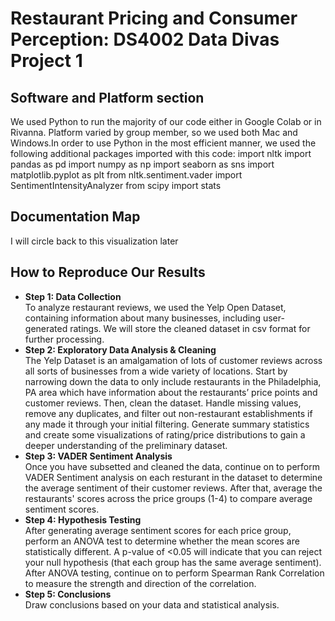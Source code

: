 # Restaurant Pricing and Consumer Perception: DS4002 Data Divas Project 1
## Software and Platform section
We used Python to run the majority of our code either in Google Colab or in Rivanna. Platform varied by group member, so we used both Mac and Windows.In order to use Python in the most efficient manner, we used the following additional packages imported with this code: 
import nltk
import pandas as pd
import numpy as np
import seaborn as sns
import matplotlib.pyplot as plt
from nltk.sentiment.vader import SentimentIntensityAnalyzer
from scipy import stats

## Documentation Map
 I will circle back to this visualization later

## How to Reproduce Our Results
* **Step 1: Data Collection** <br>
To analyze restaurant reviews, we used the Yelp Open Dataset, containing information about many businesses, including user-generated ratings. We will store the cleaned dataset in csv format for further processing.
* **Step 2: Exploratory Data Analysis & Cleaning** <br>
The Yelp Dataset is an amalgamation of lots of customer reviews across all sorts of businesses from a wide variety of locations. Start by narrowing down the data to only include restaurants in the Philadelphia, PA area which have information about the restaurants’ price points and customer reviews. Then, clean the dataset. Handle missing values, remove any duplicates, and filter out non-restaurant establishments if any made it through your initial filtering. Generate summary statistics and create some visualizations of rating/price distributions to gain a deeper understanding of the preliminary dataset.
* **Step 3: VADER Sentiment Analysis** <br>
Once you have subsetted and cleaned the data, continue on to perform VADER Sentiment analysis on each resturant in the dataset to determine the average sentiment of their customer reviews. After that, average the restaurants' scores across the price groups (1-4) to compare average sentiment scores.
* **Step 4: Hypothesis Testing** <br>
After generating average sentiment scores for each price group, perform an ANOVA test to determine whether the mean scores are statistically different. A p-value of <0.05 will indicate that you can reject your null hypothesis (that each group has the same average sentiment). After ANOVA testing, continue on to perform Spearman Rank Correlation to measure the strength and direction of the correlation.
* **Step 5: Conclusions** <br>
Draw conclusions based on your data and statistical analysis.


